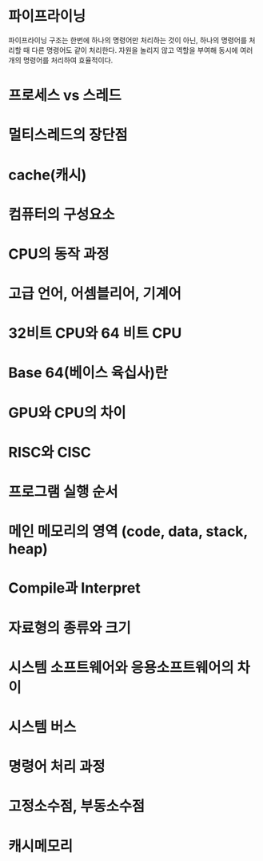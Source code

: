 # 파이프라이닝

파이프라이닝 구조는 한번에 하나의 명령어만 처리하는 것이 아닌, 하나의 명령어를 처리할 때 다른 명령어도 같이 처리한다.
 자원을 놀리지 않고 역할을 부여해 동시에 여러 개의 명령어를 처리하여 효율적이다. 

# 프로세스 vs 스레드

# 멀티스레드의 장단점

# cache(캐시)

# 컴퓨터의 구성요소

# CPU의 동작 과정

# 고급 언어, 어셈블리어, 기계어

# 32비트 CPU와 64 비트 CPU

# Base 64(베이스 육십사)란

# GPU와 CPU의 차이

# RISC와 CISC

# 프로그램 실행 순서

# 메인 메모리의 영역 (code, data, stack, heap)

# Compile과 Interpret

# 자료형의 종류와 크기

# 시스템 소프트웨어와 응용소프트웨어의 차이

# 시스템 버스

# 명령어 처리 과정

# 고정소수점, 부동소수점

# 캐시메모리
